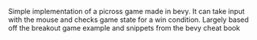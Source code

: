 Simple implementation of a picross game made in bevy. It can take input with the mouse and checks game state for a win condition. Largely based off the breakout game example and snippets from the bevy cheat book
